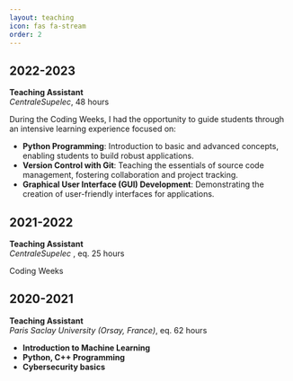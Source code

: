 ```yaml
---
layout: teaching
icon: fas fa-stream
order: 2
---
```


## 2022-2023
**Teaching Assistant**  
*CentraleSupelec*, 48 hours 

During the Coding Weeks, I had the opportunity to guide students through an intensive learning experience focused on:
- **Python Programming**: Introduction to basic and advanced concepts, enabling students to build robust applications.
- **Version Control with Git**: Teaching the essentials of source code management, fostering collaboration and project tracking.
- **Graphical User Interface (GUI) Development**: Demonstrating the creation of user-friendly interfaces for applications.


## 2021-2022
**Teaching Assistant**  
*CentraleSupelec* , eq. 25 hours

Coding Weeks

## 2020-2021
**Teaching Assistant**  
*Paris Saclay University (Orsay, France)*, eq. 62 hours

- **Introduction to Machine Learning**
- **Python, C++ Programming**
- **Cybersecurity basics**



